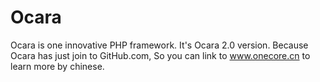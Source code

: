 # Ocara
Ocara is one innovative PHP framework.
It's Ocara 2.0 version.
Because Ocara has just join to GitHub.com, So you can link to www.onecore.cn to learn more by chinese.
 
